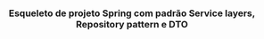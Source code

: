 <h3 align="center">Esqueleto de projeto Spring com padrão Service layers, Repository pattern e DTO</h3>
